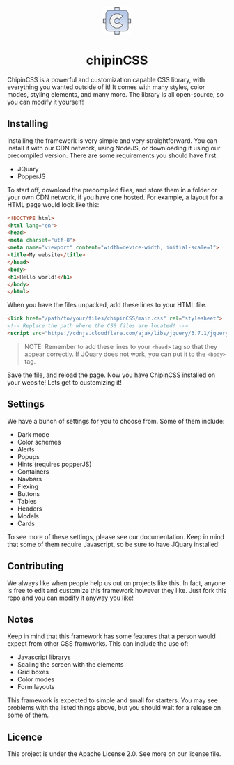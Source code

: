 <div align="center">
  <img src="/images/chipinCSS_logo.png" width="64px">
  <h1>chipinCSS</h1>
</div>

ChipinCSS is a powerful and customization capable CSS library, with everything you wanted outside of it! It comes with many styles, color modes, styling elements, and many more. The library is all open-source, so you can modify it yourself!

## Installing

Installing the framework is very simple and very straightforward. You can install it with our CDN network, using NodeJS, or downloading it using our precompiled version. There are some requirements you should have first:

* JQuary
* PopperJS

To start off, download the precompiled files, and store them in a folder or your own CDN network, if you have one hosted. For example, a layout for a HTML page would look like this:


```html
<!DOCTYPE html>
<html lang="en">
<head>
<meta charset="utf-8">
<meta name="viewport" content="width=device-width, initial-scale=1">
<title>My website</title>
</head>
<body>
<h1>Hello world!</h1>
</body>
</html>
```

When you have the files unpacked, add these lines to your HTML file.

```html
<link href="/path/to/your/files/chipinCSS/main.css" rel="stylesheet">
<!-- Replace the path where the CSS files are located! -->
<script src="https://cdnjs.cloudflare.com/ajax/libs/jquery/3.7.1/jquery.min.js"></script>
```

> NOTE: Remember to add these lines to your `<head>` tag so that they appear correctly. If JQuary does not work, you can put it to the `<body>` tag.

Save the file, and reload the page. Now you have ChipinCSS installed on your website! Lets get to customizing it!

## Settings

We have a bunch of settings for you to choose from. Some of them include:

* Dark mode
* Color schemes
* Alerts
* Popups
* Hints (requires popperJS)
* Containers
* Navbars
* Flexing
* Buttons
* Tables
* Headers
* Models
* Cards

To see more of these settings, please see our documentation. Keep in mind that some of them require Javascript, so be sure to have JQuary installed!

## Contributing
We always like when people help us out on projects like this. In fact, anyone is free to edit and customize this framework however they like. Just fork this repo and you can modify it anyway you like!

## Notes
Keep in mind that this framework has some features that a person would expect from other CSS framworks. This can include the use of:

- Javascript librarys
- Scaling the screen with the elements
- Grid boxes
- Color modes
- Form layouts

This framework is expected to simple and small for starters. You may see problems with the listed things above, but you should wait for a release on some of them.

## Licence
This project is under the Apache License 2.0. See more on our license file.

